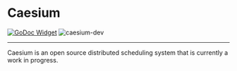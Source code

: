 # Caesium

[![GoDoc Widget]][GoDoc] ![caesium-dev][CircleCI Widget]

----

Caesium is an open source distributed scheduling system that is currently a work in progress.

[CircleCI]: https://app.circleci.com/pipelines/github/caesium-dev/caesium
[CircleCI Widget]: https://circleci.com/gh/caesium-dev/caesium.svg?style=shield
[GoDoc]: https://godoc.org/caesium-dev/caesium
[GoDoc Widget]: https://godoc.org/k8s.io/kubernetes?status.svg